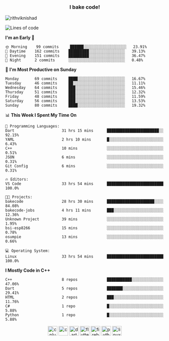 <h3 align="center">I bake code!</h3>

<p align="left"> <img src="https://komarev.com/ghpvc/?username=rithviknishad" alt="rithviknishad" /> </p>

<!--START_SECTION:waka-->
![Lines of code](https://img.shields.io/badge/From%20Hello%20World%20I%27ve%20Written-23.3%20million%20lines%20of%20code-blue)

**I'm an Early 🐤** 

```text
🌞 Morning    99 commits     ██████░░░░░░░░░░░░░░░░░░░   23.91% 
🌆 Daytime    162 commits    █████████░░░░░░░░░░░░░░░░   39.13% 
🌃 Evening    151 commits    █████████░░░░░░░░░░░░░░░░   36.47% 
🌙 Night      2 commits      ░░░░░░░░░░░░░░░░░░░░░░░░░   0.48%

```
📅 **I'm Most Productive on Sunday** 

```text
Monday       69 commits     ████░░░░░░░░░░░░░░░░░░░░░   16.67% 
Tuesday      46 commits     ██░░░░░░░░░░░░░░░░░░░░░░░   11.11% 
Wednesday    64 commits     ███░░░░░░░░░░░░░░░░░░░░░░   15.46% 
Thursday     51 commits     ███░░░░░░░░░░░░░░░░░░░░░░   12.32% 
Friday       48 commits     ███░░░░░░░░░░░░░░░░░░░░░░   11.59% 
Saturday     56 commits     ███░░░░░░░░░░░░░░░░░░░░░░   13.53% 
Sunday       80 commits     ████░░░░░░░░░░░░░░░░░░░░░   19.32%

```


📊 **This Week I Spent My Time On** 

```text
💬 Programming Languages: 
Dart                     31 hrs 15 mins      ███████████████████████░░   92.15% 
YAML                     2 hrs 10 mins       █░░░░░░░░░░░░░░░░░░░░░░░░   6.43% 
C++                      10 mins             ░░░░░░░░░░░░░░░░░░░░░░░░░   0.51% 
JSON                     6 mins              ░░░░░░░░░░░░░░░░░░░░░░░░░   0.31% 
Git Config               6 mins              ░░░░░░░░░░░░░░░░░░░░░░░░░   0.31%

🔥 Editors: 
VS Code                  33 hrs 54 mins      █████████████████████████   100.0%

🐱‍💻 Projects: 
bakecode                 28 hrs 30 mins      █████████████████████░░░░   84.08% 
bakecode-jobs            4 hrs 11 mins       ███░░░░░░░░░░░░░░░░░░░░░░   12.36% 
Unknown Project          39 mins             ░░░░░░░░░░░░░░░░░░░░░░░░░   1.95% 
bsi-esp8266              15 mins             ░░░░░░░░░░░░░░░░░░░░░░░░░   0.78% 
osumpie                  13 mins             ░░░░░░░░░░░░░░░░░░░░░░░░░   0.66%

💻 Operating System: 
Linux                    33 hrs 54 mins      █████████████████████████   100.0%

```

**I Mostly Code in C++** 

```text
C++                      8 repos             ███████████░░░░░░░░░░░░░░   47.06% 
Dart                     5 repos             ███████░░░░░░░░░░░░░░░░░░   29.41% 
HTML                     2 repos             ███░░░░░░░░░░░░░░░░░░░░░░   11.76% 
C#                       1 repo              █░░░░░░░░░░░░░░░░░░░░░░░░   5.88% 
Python                   1 repo              █░░░░░░░░░░░░░░░░░░░░░░░░   5.88%

```



<!--END_SECTION:waka-->

<p align="center">
  <img src="https://devicons.github.io/devicon/devicon.git/icons/cplusplus/cplusplus-original.svg" alt="cplusplus" width="30" height="30"/>
  <img src="https://devicons.github.io/devicon/devicon.git/icons/c/c-original.svg" alt="c" width="30" height="30"/>
  <img src="https://www.vectorlogo.zone/logos/dartlang/dartlang-icon.svg" alt="dart" width="30" height="30"/>
  <img src="https://www.vectorlogo.zone/logos/flutterio/flutterio-icon.svg" alt="flutter" width="30" height="30"/> 
  <img src="https://www.vectorlogo.zone/logos/firebase/firebase-icon.svg" alt="firebase" width="30" height="30"/> 
  <img src="https://devicons.github.io/devicon/devicon.git/icons/python/python-original.svg" alt="python" width="30" height="30"/> 
  <img src="https://devicons.github.io/devicon/devicon.git/icons/linux/linux-original.svg" alt="linux" width="30" height="30"/> 
</p>
